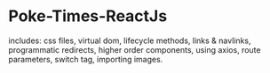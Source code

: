 # Poke-Times-ReactJs
includes: css files, virtual dom, lifecycle methods, links &amp; navlinks, programmatic redirects, higher order components, using axios, route parameters, switch tag, importing images.
